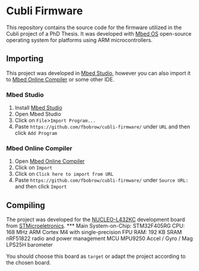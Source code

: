 # Cubli Firmware  

This repository contains the source code for the firmware utilized in the Cubli project of a PhD Thesis. It was developed with [Mbed OS](https://www.mbed.com/en/platform/mbed-os/) open-source operating system for platforms using ARM microcontrollers.

## Importing

This project was developed in [Mbed Studio](https://os.mbed.com/studio/), however you can also import it to [Mbed Online Compiler](https://ide.mbed.com/) or some other IDE.

### Mbed Studio

1. Install [Mbed Studio](https://os.mbed.com/studio/)
2. Open Mbed Studio
3. Click on ```File```>```Import Program...```
4. Paste ```https://github.com/fbobrow/cubli-firmware/``` under ```URL``` and then click ```Add Program```

### Mbed Online Compiler

1. Open [Mbed Online Compiler](https://ide.mbed.com/)
2. Click on ```Import```
3. Click on ```Click here to import from URL```
4. Paste ```https://github.com/fbobrow/cubli-firmware/``` under ```Source URL:``` and then click ```Import```

## Compiling

The project was developed for the [NUCLEO-L432KC](https://www.st.com/en/evaluation-tools/nucleo-l432kc.html) development board from [STMicroeletronics](https://www.st.com/content/st_com/en.html). 
*** Main System-on-Chip: STM32F405RG
CPU: 168 MHz ARM Cortex M4 with single-precision FPU
RAM: 192 KB SRAM
nRF51822 radio and power management MCU
MPU9250 Accel / Gyro / Mag
LPS25H barometer

You should choose this board as ```target``` or adapt the project according to the chosen board.
